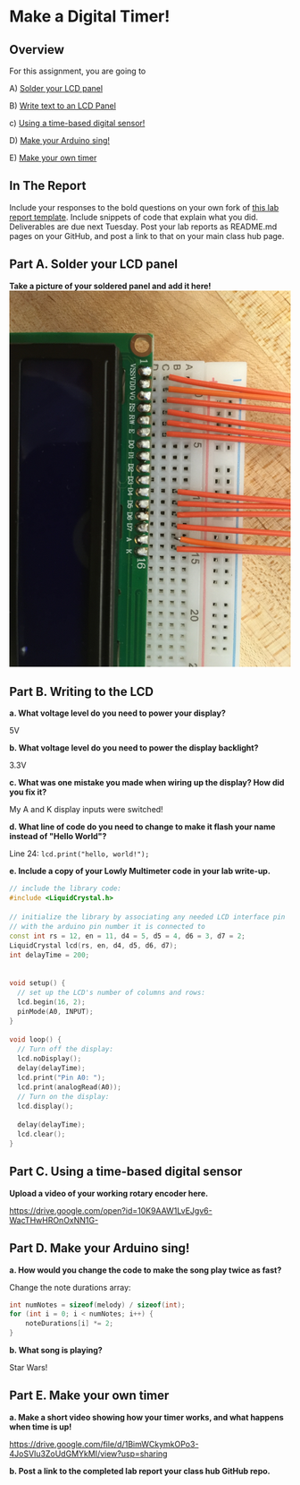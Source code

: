 # Make a Digital Timer!
 
## Overview
For this assignment, you are going to 

A) [Solder your LCD panel](#part-a-solder-your-lcd-panel)

B) [Write text to an LCD Panel](#part-b-writing-to-the-lcd) 

c) [Using a time-based digital sensor!](#part-c-using-a-time-based-digital-sensor)

D) [Make your Arduino sing!](#part-d-make-your-arduino-sing)

E) [Make your own timer](#part-e-make-your-own-timer) 
 
## In The Report
Include your responses to the bold questions on your own fork of [this lab report template](https://github.com/FAR-Lab/IDD-Fa18-Lab2). Include snippets of code that explain what you did. Deliverables are due next Tuesday. Post your lab reports as README.md pages on your GitHub, and post a link to that on your main class hub page.

## Part A. Solder your LCD panel

**Take a picture of your soldered panel and add it here!**
![alt text](IMG_2594.JPG)

## Part B. Writing to the LCD
 
**a. What voltage level do you need to power your display?**

5V

**b. What voltage level do you need to power the display backlight?**

3.3V
   
**c. What was one mistake you made when wiring up the display? How did you fix it?**

My A and K display inputs were switched! 

**d. What line of code do you need to change to make it flash your name instead of "Hello World"?**

Line 24: ```lcd.print("hello, world!");```
 
**e. Include a copy of your Lowly Multimeter code in your lab write-up.**
```C++
// include the library code:
#include <LiquidCrystal.h>

// initialize the library by associating any needed LCD interface pin
// with the arduino pin number it is connected to
const int rs = 12, en = 11, d4 = 5, d5 = 4, d6 = 3, d7 = 2;
LiquidCrystal lcd(rs, en, d4, d5, d6, d7);
int delayTime = 200;


void setup() {
  // set up the LCD's number of columns and rows:
  lcd.begin(16, 2);
  pinMode(A0, INPUT);  
}

void loop() {
  // Turn off the display:
  lcd.noDisplay();
  delay(delayTime);
  lcd.print("Pin A0: ");
  lcd.print(analogRead(A0));
  // Turn on the display:
  lcd.display();
  
  delay(delayTime);
  lcd.clear();
}
``` 

## Part C. Using a time-based digital sensor

**Upload a video of your working rotary encoder here.**

https://drive.google.com/open?id=10K9AAW1LvEJgv6-WacTHwHROnOxNN1G-


## Part D. Make your Arduino sing!

**a. How would you change the code to make the song play twice as fast?**

Change the note durations array:

```C++
int numNotes = sizeof(melody) / sizeof(int);
for (int i = 0; i < numNotes; i++) {
    noteDurations[i] *= 2;
}
```
 
**b. What song is playing?**

Star Wars!

## Part E. Make your own timer

**a. Make a short video showing how your timer works, and what happens when time is up!**

https://drive.google.com/file/d/1BimWCkymkOPo3-4JoSVIu3ZoUdGMYkMI/view?usp=sharing

**b. Post a link to the completed lab report your class hub GitHub repo.**
